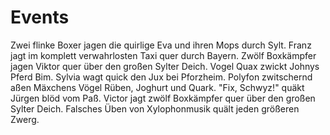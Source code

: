 # Events

Zwei flinke Boxer jagen die quirlige Eva und ihren Mops durch Sylt. Franz jagt im komplett verwahrlosten Taxi quer durch Bayern. Zwölf Boxkämpfer jagen Viktor quer über den großen Sylter Deich. Vogel Quax zwickt Johnys Pferd Bim. Sylvia wagt quick den Jux bei Pforzheim. Polyfon zwitschernd aßen Mäxchens Vögel Rüben, Joghurt und Quark. "Fix, Schwyz!" quäkt Jürgen blöd vom Paß. Victor jagt zwölf Boxkämpfer quer über den großen Sylter Deich. Falsches Üben von Xylophonmusik quält jeden größeren Zwerg. 